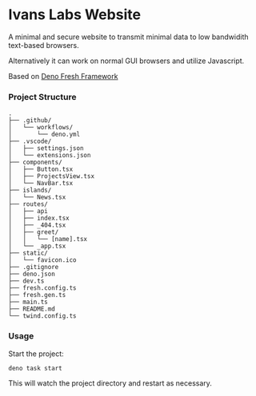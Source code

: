 # Ivans Labs Website

A minimal and secure website to transmit minimal data to low bandwidith text-based browsers.

Alternatively it can work on normal GUI browsers and utilize Javascript.

Based on [Deno Fresh Framework](https://fresh.deno.dev/)

### Project Structure

```
.
├── .github/
│   └── workflows/
│       └── deno.yml
├── .vscode/
│   ├── settings.json
│   └── extensions.json
├── components/
│   ├── Button.tsx
│   ├── ProjectsView.tsx
│   └── NavBar.tsx
├── islands/
│   └── News.tsx
├── routes/
│   ├── api
│   ├── index.tsx
│   ├── _404.tsx
│   ├── greet/
│   │   └── [name].tsx
│   └── _app.tsx
├── static/
│   └── favicon.ico
├── .gitignore
├── deno.json
├── dev.ts
├── fresh.config.ts
├── fresh.gen.ts
├── main.ts
├── README.md
└── twind.config.ts
```

### Usage

Start the project:

```
deno task start
```

This will watch the project directory and restart as necessary.
